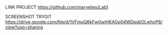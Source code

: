 LINK PROJECT
https://github.com/maryelies/Lab1

SCREENSHOT TRYGIT
https://drive.google.com/file/d/1VFmoQ6kFw0wiHKAGp54WDpdjjOLwhcP8/view?usp=sharing

